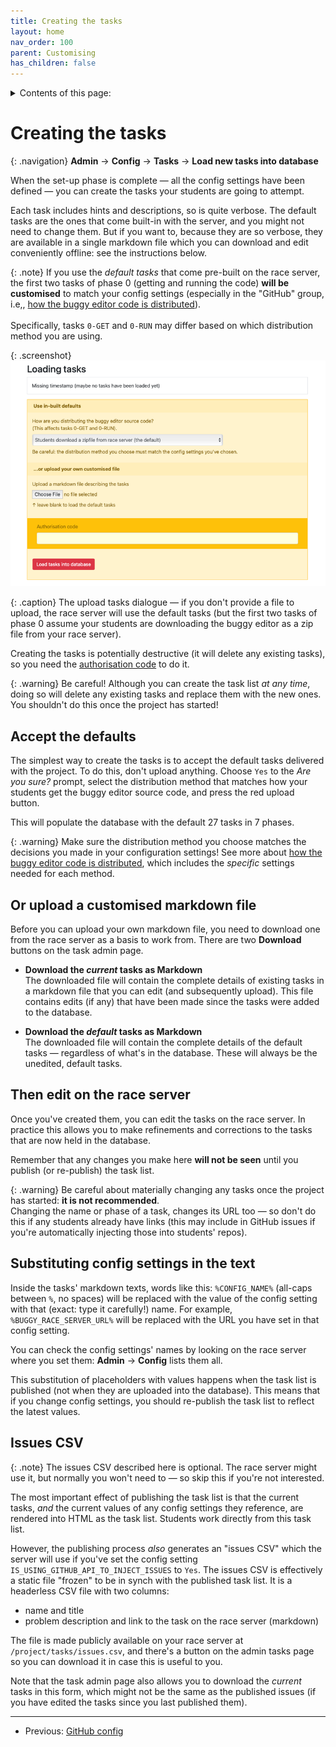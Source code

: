 ```yaml
---
title: Creating the tasks
layout: home
nav_order: 100
parent: Customising
has_children: false
---
```


<details close markdown="block">
  <summary>
    Contents of this page:
  </summary>
  {: .text-delta }
- TOC
{:toc}
</details>

# Creating the tasks

{: .navigation}
**Admin** → **Config** → **Tasks** → **Load new tasks into database**

When the set-up phase is complete — all the config settings have been defined
— you can create the tasks your students are going to attempt.

Each task includes hints and descriptions, so is quite verbose. The default
tasks are the ones that come built-in with the server, and you might not need
to change them. But if you want to, because they are so verbose, they are
available in a single markdown file which you can download and edit conveniently
offline: see the instructions below.


{: .note}
If you use the _default tasks_ that come pre-built on the race server, the first
two tasks of phase 0 (getting and running the code) **will be customised** to
match your config settings (especially in the "GitHub" group, i.e,, 
[how the buggy editor code is distributed](../buggy-editor/distributing-the-code)).  
<br>
Specifically, tasks `0-GET` and `0-RUN` may differ based on which distribution
method you are using.


{: .screenshot}
![Screenshot of upload tasks dialogue](/docs/img/screenshots/upload-tasks.png)

{: .caption}
The upload tasks dialogue — if you don't provide a file to upload, the race
server will use the default tasks (but the first two tasks of phase 0 assume
your students are downloading the buggy editor as a zip file from your race
server).

Creating the tasks is potentially destructive (it will delete any existing
tasks), so you need the [authorisation code](auth) to do it.

{: .warning}
Be careful! Although you can create the task list _at any time_, doing so will
delete any existing tasks and replace them with the new ones. You shouldn't do
this once the project has started!

## Accept the defaults

The simplest way to create the tasks is to accept the default tasks delivered
with the project. To do this, don't upload anything. Choose `Yes` to the
_Are you sure?_ prompt, select the distribution method that matches how your
students get the buggy editor source code, and press the red upload button.

This will populate the database with the default 27 tasks in 7 phases.

{: .warning}
Make sure the distribution method you choose matches the decisions you made
in your configuration settings! See more about
[how the buggy editor code is distributed](../buggy-editor/distributing-the-code),
which includes the _specific_ settings needed for each method.


## Or upload a customised markdown file

Before you can upload your own markdown file, you need to download one from
the race server as a basis to work from. There are two **Download** buttons on
the task admin page.

* **Download the _current_ tasks as Markdown**  
  The downloaded file will contain the complete details of existing tasks in a
  markdown file that you can edit (and subsequently upload). This file contains
  edits (if any) that have been made since the tasks were added to the database.

* **Download the _default_ tasks as Markdown**  
  The downloaded file will contain the complete details of the default tasks
  — regardless of what's in the database. These will always be the unedited,
  default tasks.

## Then edit on the race server

Once you've created them, you can edit the tasks on the race server. In practice
this allows you to make refinements and corrections to the tasks that are now
held in the database.

Remember that any changes you make here **will not be seen** until you publish
(or re-publish) the task list.

{: .warning}
Be careful about materially changing any tasks once the project has started:
**it is not recommended**.  
Changing the name or phase of a task, changes its URL too — so don't do this if
any students already have links (this may include in GitHub issues if you're
automatically injecting those into students' repos).

## Substituting config settings in the text

Inside the tasks' markdown texts, words like this: `%CONFIG_NAME%` (all-caps
between `%`, no spaces) will be replaced with the value of the config setting
with that (exact: type it carefully!) name. For example,
`%BUGGY_RACE_SERVER_URL%` will be replaced with the URL you have set in that
config setting.

You can check the config settings' names by looking on the race server where
you set them: **Admin**&nbsp;→&nbsp;**Config** lists them all.

This substitution of placeholders with values happens when the task list is
published (not when they are uploaded into the database). This means that if
you change config settings, you should re-publish the task list to reflect the
latest values.


## Issues CSV

{: .note}
The issues CSV described here is optional. The race server might use it, but
normally you won't need to — so skip this if you're not interested.

The most important effect of publishing the task list is that the current tasks,
_and_ the current values of any config settings they reference, are rendered
into HTML as the task list. Students work directly from this task list.

However, the publishing process _also_ generates an "issues CSV" which the
server will use if you've set the config setting
`IS_USING_GITHUB_API_TO_INJECT_ISSUES` to `Yes`. The issues CSV is effectively
a static file "frozen" to be in synch with the published task list. It is a
headerless CSV file with two columns:

* name and title
* problem description and link to the task on the race server (markdown)

The file is made publicly available on your race server at
`/project/tasks/issues.csv`, and there's a button on the admin tasks page so
you can download it in case this is useful to you.

Note that the task admin page also allows you to download the _current_ tasks
in this form, which might not be the same as the published issues (if you have
edited the tasks since you last published them).


---

 * Previous: [GitHub config](github)
